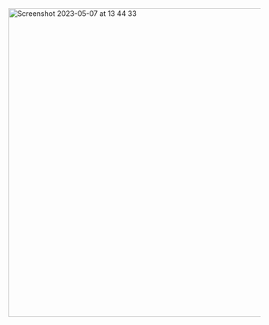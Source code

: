 <img width="617" alt="Screenshot 2023-05-07 at 13 44 33" src="https://user-images.githubusercontent.com/132825646/236678906-5bab3268-03bf-4bb9-9c0a-f30545bae7da.png">
<!--
**TTaksheel/TTaksheel** is a ✨ _special_ ✨ repository because its `README.md` (this file) appears on your GitHub profile.

Here are some ideas to get you started:

- 🔭 I’m currently working on ...
- 🌱 I’m currently learning ...
- 👯 I’m looking to collaborate on ...
- 🤔 I’m looking for help with ...
- 💬 Ask me about ...
- 📫 How to reach me: ...
- 😄 Pronouns: ...
- ⚡ Fun fact: ...
-->
